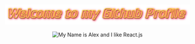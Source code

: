<!-- "Hero" Header -->
<div align="center">
  <img src="assets/welcome.png?raw=true" style="max-width: 100%;" alt="Welcome to my Github Profile" />
  <br />
  <br />
  <img height="150" alt="My Name is Alex and I like React.js" src="https://media1.tenor.com/images/f57293f39b4d5023c619991f714f3908/tenor.gif" />
  <br />
  <br />

</div>
